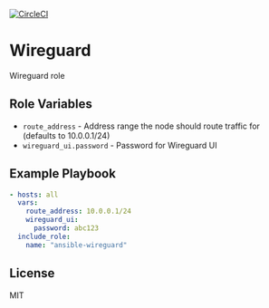 [![CircleCI](https://circleci.com/gh/mtpettyp/ansible-wireguard.svg?style=svg)](https://circleci.com/gh/mtpettyp/ansible-wireguard)



Wireguard
=========

Wireguard role


Role Variables
--------------

* `route_address` - Address range the node should route traffic for (defaults to 10.0.0.1/24)
* `wireguard_ui.password` - Password for Wireguard UI

Example Playbook
----------------

```yaml
- hosts: all
  vars:
    route_address: 10.0.0.1/24
    wireguard_ui:
      password: abc123
  include_role:
    name: "ansible-wireguard"
```


License
-------

MIT


